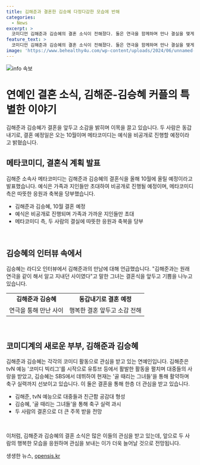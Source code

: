 ```yaml
---
title: 김해준과 결혼한 김승혜 다정다감한 모습에 반해
categories:
  - News
excerpt: >
  코미디언 김해준과 김승혜의 결혼 소식이 전해졌다. 둘은 연극을 함께하며 만나 결실을 맺게 되었고, 10월에 비공개로 결혼식을 올릴 예정이다. 김승혜는 김해준의 다정한 모습에 반해 결혼을 약속하며, 두 사람의 특별한 인연에 따뜻한 응원과 축복을 당부했다. 이들은 동갑내기로, 코미디계에 새로운 부부로 이름을 올릴 것으로 기대된다. 함께 예능계에서 활약하는 두 사람의 결혼 소식에 관심이 쏠릴 전망이다.
feature_text: >
  코미디언 김해준과 김승혜의 결혼 소식이 전해졌다. 둘은 연극을 함께하며 만나 결실을 맺게 되었고, 10월에 비공개로 결혼식을 올릴 예정이다. 김승혜는 김해준의 다정한 모습에 반해 결혼을 약속하며, 두 사람의 특별한 인연에 따뜻한 응원과 축복을 당부했다. 이들은 동갑내기로, 코미디계에 새로운 부부로 이름을 올릴 것으로 기대된다. 함께 예능계에서 활약하는 두 사람의 결혼 소식에 관심이 쏠릴 전망이다.
image: 'https://www.behealthy4u.com/wp-content/uploads/2024/06/unnamed-file.png'
---
```


<p><img src="https://www.behealthy4u.com/wp-content/uploads/2024/06/unnamed-file.png" alt="info 속보" /></p>

<h1>연예인 결혼 소식, 김해준-김승혜 커플의 특별한 이야기</h1>

<p>김해준과 김승혜가 결혼을 앞두고 소감을 밝히며 이목을 끌고 있습니다. 두 사람은 동갑내기로, 결혼 예정일은 오는 10월이며 메타코미디는 예식을 비공개로 진행할 예정이라고 밝혔습니다.</p>

<h2 data-ke-size="size26">메타코미디, 결혼식 계획 발표</h2>

<p>김해준 소속사 메타코미디는 김해준과 김승혜의 결혼식을 올해 10월에 올릴 예정이라고 발표했습니다. 예식은 가족과 지인들만 초대하여 비공개로 진행될 예정이며, 메타코미디 측은 따뜻한 응원과 축복을 당부했습니다.</p>

<ul>
  <li>김해준과 김승혜, 10월 결혼 예정</li>
  <li>예식은 비공개로 진행되며 가족과 가까운 지인들만 초대</li>
  <li>메타코미디 측, 두 사람의 결실에 따뜻한 응원과 축복을 당부</li>
</ul>

<p data-ke-size="size16">&nbsp;</p>

<h2 data-ke-size="size26">김승혜의 인터뷰 속에서</h2>

<p>김승혜는 라디오 인터뷰에서 김해준과의 만남에 대해 언급했습니다. "김해준과는 원래 연극을 같이 해서 알고 지내던 사이였다"고 말한 그녀는 결혼식을 앞두고 기쁨을 나누고 있습니다.</p>

<table>
  <tr>
    <td style="text-align: center; height: 17px;"><b>김해준과 김승혜</b></td>
    <td style="text-align: center; height: 17px;"><b>동갑내기로 결혼 예정</b></td>
  </tr>
  <tr>
    <td style="text-align: center; height: 17px;">연극을 통해 만난 사이</td>
    <td style="text-align: center; height: 17px;">행복한 결혼 앞두고 소감 전해</td>
  </tr>
</table>

<p data-ke-size="size16">&nbsp;</p>

<h2 data-ke-size="size26">코미디계의 새로운 부부, 김해준과 김승혜</h2>

<p>김해준과 김승혜는 각각의 코미디 활동으로 관심을 받고 있는 연예인입니다. 김해준은 tvN 예능 '코미디 빅리그'를 시작으로 유튜브 등에서 활발한 활동을 펼치며 대중들의 사랑을 받았고, 김승혜는 SBS에서 데뷔하여 현재는 '골 때리는 그녀들'을 통해 활약하며 축구 실력까지 선보이고 있습니다. 이 둘은 결혼을 통해 한층 더 관심을 받고 있습니다.</p>

<ul>
  <li>김해준, tvN 예능으로 대중들과 친근함 공감대 형성</li>
  <li>김승혜, '골 때리는 그녀들'을 통해 축구 실력 과시</li>
  <li>두 사람의 결혼으로 더 큰 주목 받을 전망</li>
</ul>

<p data-ke-size="size16">&nbsp;</p>

<p>이처럼, 김해준과 김승혜의 결혼 소식은 많은 이들의 관심을 받고 있는데, 앞으로 두 사람의 행복한 모습을 응원하며 관심을 보내는 이가 더욱 늘어날 것으로 전망됩니다.</p>
생생한 뉴스, <a href="https://opensis.kr" rel="dofollow">opensis.kr</a>


